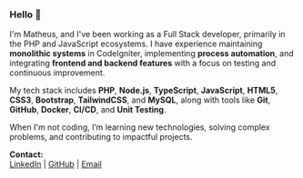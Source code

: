 ### Hello 👋

I'm Matheus, and I've been working as a Full Stack developer, primarily in the PHP and JavaScript ecosystems.
I have experience maintaining **monolithic systems** in CodeIgniter, implementing **process automation**, and integrating **frontend and backend features** with a focus on testing and continuous improvement.

My tech stack includes **PHP**, **Node.js**, **TypeScript**, **JavaScript**, **HTML5**, **CSS3**, **Bootstrap**, **TailwindCSS**, and **MySQL**, along with tools like **Git**, **GitHub**, **Docker**, **CI/CD**, and **Unit Testing**.

When I'm not coding, I’m learning new technologies, solving complex problems, and contributing to impactful projects.

**Contact:**  
[LinkedIn](https://www.linkedin.com/in/matheuszuge) | [GitHub](https://github.com/matheuszuge) | [Email](mailto:matheusrzuge@gmail.com)
